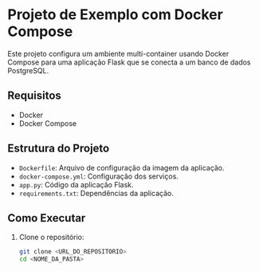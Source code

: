 # Projeto de Exemplo com Docker Compose

Este projeto configura um ambiente multi-container usando Docker Compose para uma aplicação Flask que se conecta a um banco de dados PostgreSQL.

## Requisitos

- Docker
- Docker Compose

## Estrutura do Projeto

- `Dockerfile`: Arquivo de configuração da imagem da aplicação.
- `docker-compose.yml`: Configuração dos serviços.
- `app.py`: Código da aplicação Flask.
- `requirements.txt`: Dependências da aplicação.

## Como Executar

1. Clone o repositório:
   ```bash
   git clone <URL_DO_REPOSITORIO>
   cd <NOME_DA_PASTA>
